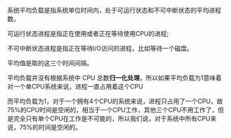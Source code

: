 
系统平均负载是指系统单位时间内，处于可运行状态和不可中断状态的平均进程数。

可运行状态进程是指正在使用或者正在等待使用CPU的进程;

不可中断状态进程是指正在等待I/O访问的进程，比如等待一个磁盘。

平均值是取的这三个时间间隔。

平均负载并没有根据系统中 CPU 总数**归一化处理**，所以如果平均负载为1意味着对一个单CPU系统来说，进程一直占用着这个CPU

而平均负载为1，对于一个拥有4个CPU的系统来说，进程只占用了一个CPU，故75%的CPU时间是空闲的，相当于一个CPU工作，其他三个CPU不用工作了，但是完全只有单个CPU在工作是不可能的，所以我们说，对于系统中所有CPU来说，75%的时间是空闲的。
